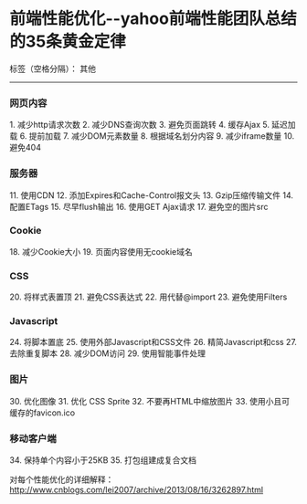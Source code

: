 ﻿# 前端性能优化--yahoo前端性能团队总结的35条黄金定律

标签（空格分隔）： 其他

---

<h3>网页内容</h3>
    1. 减少http请求次数
    2. 减少DNS查询次数
    3. 避免页面跳转
    4. 缓存Ajax
    5. 延迟加载
    6. 提前加载
    7. 减少DOM元素数量
    8. 根据域名划分内容
    9. 减少iframe数量
    10. 避免404
<h3>服务器</h3>
    11. 使用CDN
    12. 添加Expires和Cache-Control报文头
    13. Gzip压缩传输文件
    14. 配置ETags
    15. 尽早flush输出
    16. 使用GET Ajax请求
    17. 避免空的图片src
<h3>Cookie</h3>
    18. 减少Cookie大小
    19. 页面内容使用无cookie域名
<h3>CSS</h3>
    20. 将样式表置顶
    21. 避免CSS表达式
    22. 用<link>代替@import
    23. 避免使用Filters
<h3>Javascript</h3>
    24. 将脚本置底
    25. 使用外部Javascript和CSS文件
    26. 精简Javascript和css
    27. 去除重复脚本
    28. 减少DOM访问
    29. 使用智能事件处理
<h3>图片</h3>
    30. 优化图像
    31. 优化 CSS Sprite
    32. 不要再HTML中缩放图片
    33. 使用小且可缓存的favicon.ico
<h3>移动客户端</h3>
    34. 保持单个内容小于25KB
    35. 打包组建成复合文档

对每个性能优化的详细解释：http://www.cnblogs.com/lei2007/archive/2013/08/16/3262897.html
